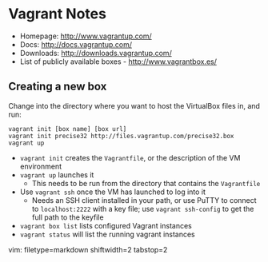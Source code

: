 # Vagrant Notes #

- Homepage: http://www.vagrantup.com/
- Docs: http://docs.vagrantup.com/
- Downloads: http://downloads.vagrantup.com/
- List of publicly available boxes - http://www.vagrantbox.es/

## Creating a new box ##
Change into the directory where you want to host the VirtualBox files in, and
run:

    vagrant init [box name] [box url]
    vagrant init precise32 http://files.vagrantup.com/precise32.box
    vagrant up

- `vagrant init` creates the `Vagrantfile`, or the description of the VM
environment
- `vagrant up` launches it
  - This needs to be run from the directory that contains the `Vagrantfile`
- Use `vagrant ssh` once the VM has launched to log into it
  - Needs an SSH client installed in your path, or use PuTTY to connect to
    `localhost:2222` with a key file; use `vagrant ssh-config` to get the full
    path to the keyfile
- `vagrant box list` lists configured Vagrant instances
- `vagrant status` will list the running vagrant instances

vim: filetype=markdown shiftwidth=2 tabstop=2
